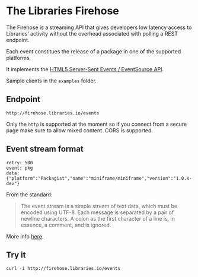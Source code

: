 # The Libraries Firehose 

The Firehose is a streaming API that gives developers low latency access to Libraries’ activity without the overhead associated with polling a REST endpoint.

Each event constitues the release of a package in one of the supported platforms.

It implements the [HTML5 Server-Sent Events / EventSource API](https://developer.mozilla.org/en-US/docs/Web/API/EventSource).

Sample clients in the `examples` folder.

## Endpoint

`http://firehose.libraries.io/events`

Only the `http` is supported at the moment so if you connect from a secure page make sure to allow mixed content. CORS is supported.

## Event stream format

```
retry: 500
event: pkg
data: {"platform":"Packagist","name":"miniframe/miniframe","version":"1.0.x-dev"}
```

From the standard:

> The event stream is a simple stream of text data, which must be encoded using UTF-8. Each message is separated by a pair of newline characters. A colon as the first character of a line is, in essence, a comment, and is ignored.

More info [here](https://developer.mozilla.org/en-US/docs/Server-sent_events/Using_server-sent_events#Event_stream_format).

## Try it

```
curl -i http://firehose.libraries.io/events
```
